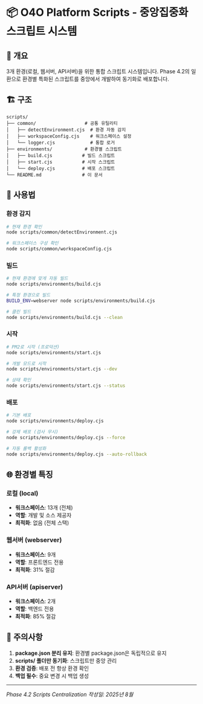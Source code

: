 # 📦 O4O Platform Scripts - 중앙집중화 스크립트 시스템

## 🎯 개요
3개 환경(로컬, 웹서버, API서버)을 위한 통합 스크립트 시스템입니다.
Phase 4.2의 일환으로 환경별 특화된 스크립트를 중앙에서 개발하여 동기화로 배포합니다.

## 🏗️ 구조
```
scripts/
├── common/                  # 공통 유틸리티
│   ├── detectEnvironment.cjs  # 환경 자동 감지
│   ├── workspaceConfig.cjs    # 워크스페이스 설정
│   └── logger.cjs             # 통합 로거
├── environments/            # 환경별 스크립트
│   ├── build.cjs           # 빌드 스크립트
│   ├── start.cjs           # 시작 스크립트
│   └── deploy.cjs          # 배포 스크립트
└── README.md               # 이 문서
```

## 🚀 사용법

### 환경 감지
```bash
# 현재 환경 확인
node scripts/common/detectEnvironment.cjs

# 워크스페이스 구성 확인
node scripts/common/workspaceConfig.cjs
```

### 빌드
```bash
# 현재 환경에 맞게 자동 빌드
node scripts/environments/build.cjs

# 특정 환경으로 빌드
BUILD_ENV=webserver node scripts/environments/build.cjs

# 클린 빌드
node scripts/environments/build.cjs --clean
```

### 시작
```bash
# PM2로 시작 (프로덕션)
node scripts/environments/start.cjs

# 개발 모드로 시작
node scripts/environments/start.cjs --dev

# 상태 확인
node scripts/environments/start.cjs --status
```

### 배포
```bash
# 기본 배포
node scripts/environments/deploy.cjs

# 강제 배포 (검사 무시)
node scripts/environments/deploy.cjs --force

# 자동 롤백 활성화
node scripts/environments/deploy.cjs --auto-rollback
```

## 🌐 환경별 특징

### 로컬 (local)
- **워크스페이스**: 13개 (전체)
- **역할**: 개발 및 소스 제공자
- **최적화**: 없음 (전체 스택)

### 웹서버 (webserver)
- **워크스페이스**: 9개
- **역할**: 프론트엔드 전용
- **최적화**: 31% 절감

### API서버 (apiserver)
- **워크스페이스**: 2개
- **역할**: 백엔드 전용
- **최적화**: 85% 절감

## 📝 주의사항

1. **package.json 분리 유지**: 환경별 package.json은 독립적으로 유지
2. **scripts/ 폴더만 동기화**: 스크립트만 중앙 관리
3. **환경 검증**: 배포 전 항상 환경 확인
4. **백업 필수**: 중요 변경 시 백업 생성

---

*Phase 4.2 Scripts Centralization*
*작성일: 2025년 8월*

